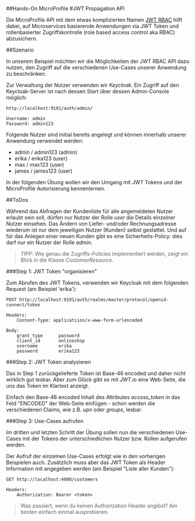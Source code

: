 ##Hands-On MicroProfile 
#JWT Propagation API
  
Die MicroProfile API mit dem etwas komplizierten Namen [JWT RBAC](https://github.com/eclipse/microprofile-jwt-auth) 
hilft dabei, auf Microservices basierende Anwendungen via JWT Token und rollenbasierter Zugriffskontrolle 
(role based access control aka RBAC) abzusichern.   

##Szenario

In unserem Beispiel möchten wir die Möglichkeiten der JWT RBAC API dazu nutzen, den Zugriff auf die verschiedenen 
Use-Cases unserer Anwendung zu beschränken. 

Zur Verwaltung der Nutzer verwenden wir *Keycloak*. Ein Zugriff auf den Keycloak-Server ist nach dessen Start über 
dessen Admin-Console möglich:
                                                    
    http://localhost:9191/auth/admin/
    
    Username: admin
    Password: admin123 

Folgende Nutzer sind initial bereits angelegt und können innerhalb unserer Anwendung verwendet werden:
 
 * admin / admin123 (admin)
 * erika / erika123 (user)
 * max / max123 (user)
 * james / james123 (user)
 
In der folgenden Übung wollen wir den Umgang mit JWT Tokens und der MicroProfile Autorisierung kennenlernen.  
 
##ToDos

Während das Abfragen der Kundenliste für alle angemeldeten Nutzer erlaubt sein soll, dürfen nur Nutzer der Rolle *user* 
die Details einzelner Nutzer einsehen. Das Ändern von Liefer- und/oder Rechnungsadresse wiederum ist nur dem 
jeweiligen Nutzer (Kunden) selbst gestattet. Und auf für das Anlegen einer neuen Kunden gibt es eine Sicherheits-Policy: 
dies darf nur ein Nutzer der Rolle *admin*. 
 
>TIPP: Wie genau die Zugriffs-Policies implementiert werden, zeigt ein Blick in die Klasse *CustomerResource*. 
 
###Step 1: JWT Token "organisieren"
 
Zum Abrufen des JWT Tokens, verwenden wir Keycloak mit dem folgenden Request (am Beispiel 'erika'): 
 
    POST http://localhost:9191/auth/realms/master/protocol/openid-connect/token
    
    Headers: 
        Content-Type: applicatiion/x-www-form-urlencoded
    
    Body:
        grant_type      password
        client_id       onlineshop
        username        erika
        password        erika123
        
###Step 2: JWT Token analysieren

Das in Step 1 zurückgelieferte Token ist Base-46 encoded und daher nicht wirklich gut lesbar. Aber zum Glück 
gibt es mit *JWT.io* eine Web-Seite, die uns das Token im Klartext anzeigt.

Einfach den Base-46 encoded Inhalt des Attributes *access_token* in das Feld "ENCODED" der Web-Seite 
einfügen - schon werden die verschiedenen Claims, wie z.B. *upn* oder *groups*, lesbar. 

###Step 3: Use-Cases aufrufen

Im dritten und letzten Schritt der Übung sollen nun die verschiedenen Use-Cases mit der Tokens der unterschiedlichen 
Nutzer bzw. Rollen aufgerufen werden. 

Der Aufruf der einzelnen Use-Cases erfolgt wie in den vorherigen Beispielen auch. Zusätzlich muss aber das JWT Token als 
Header Information mit angegeben werden (am Beispiel "Liste aller Kunden"): 

    GET http://localhost:4000/customers
    
    Headers: 
        Authorization: Bearer <token>
    
>Was passiert, wenn du keinen Authorization Header angibst? Am besten einfach einmal ausprobieren.  
